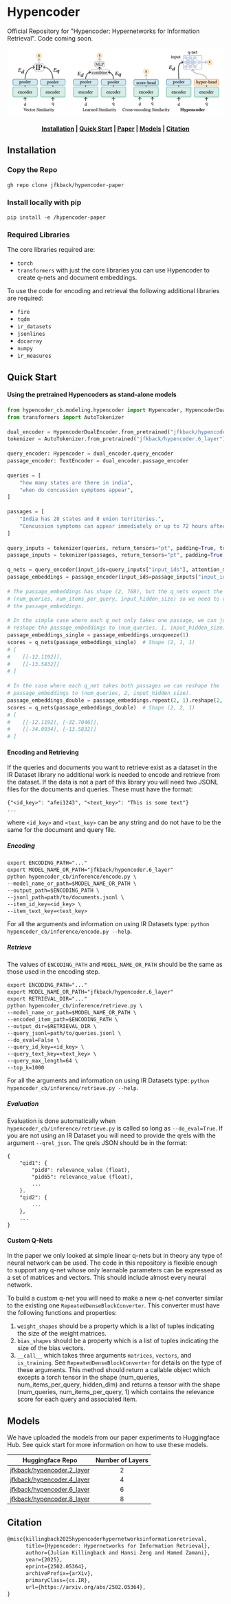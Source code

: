 # Hypencoder
Official Repository for "Hypencoder: Hypernetworks for Information Retrieval". Code coming soon.

![main_image](./imgs/main_figure.jpg)

<h4 align="center">
    <p>
        <a href=#installation>Installation</a> |
        <a href=#quick-start>Quick Start</a> |
        <a href="https://arxiv.org/pdf/2502.05364">Paper</a> |
        <a href=#models>Models</a> |
        <a href="#cite">Citation</a>
    <p>
</h4>

## Installation
### Copy the Repo
```
gh repo clone jfkback/hypencoder-paper
```

### Install locally with pip
```
pip install -e /hypencoder-paper
```

### Required Libraries
The core libraries required are:
- `torch`
- `transformers`
with just the core libraries you can use Hypencoder to create q-nets and
document embeddings.

To use the code for encoding and retrieval the following additional libraries
are required:
- `fire`
- `tqdm`
- `ir_datasets`
- `jsonlines`
- `docarray`
- `numpy`
- `ir_measures`


## Quick Start
#### Using the pretrained Hypencoders as stand-alone models
```python
from hypencoder_cb.modeling.hypencoder import Hypencoder, HypencoderDualEncoder, TextEncoder
from transformers import AutoTokenizer

dual_encoder = HypencoderDualEncoder.from_pretrained("jfkback/hypencoder.6_layer")
tokenizer = AutoTokenizer.from_pretrained("jfkback/hypencoder.6_layer")

query_encoder: Hypencoder = dual_encoder.query_encoder
passage_encoder: TextEncoder = dual_encoder.passage_encoder

queries = [
    "how many states are there in india",
    "when do concussion symptoms appear",
]

passages = [
    "India has 28 states and 8 union territories.",
    "Concussion symptoms can appear immediately or up to 72 hours after the injury.",
]

query_inputs = tokenizer(queries, return_tensors="pt", padding=True, truncation=True)
passage_inputs = tokenizer(passages, return_tensors="pt", padding=True, truncation=True)

q_nets = query_encoder(input_ids=query_inputs["input_ids"], attention_mask=query_inputs["attention_mask"]).representation
passage_embeddings = passage_encoder(input_ids=passage_inputs["input_ids"], attention_mask=passage_inputs["attention_mask"]).representation

# The passage_embeddings has shape (2, 768), but the q_nets expect the shape
# (num_queries, num_items_per_query, input_hidden_size) so we need to reshape
# the passage_embeddings.

# In the simple case where each q_net only takes one passage, we can just
# reshape the passage_embeddings to (num_queries, 1, input_hidden_size).
passage_embeddings_single = passage_embeddings.unsqueeze(1)
scores = q_nets(passage_embeddings_single)  # Shape (2, 1, 1)
# [
#    [[-12.1192]],
#    [[-13.5832]]
# ]

# In the case where each q_net takes both passages we can reshape the
# passage_embeddings to (num_queries, 2, input_hidden_size).
passage_embeddings_double = passage_embeddings.repeat(2, 1).reshape(2, 2, -1)
scores = q_nets(passage_embeddings_double)  # Shape (2, 2, 1)
# [
#    [[-12.1192], [-32.7046]],
#    [[-34.0934], [-13.5832]]
# ]
```

#### Encoding and Retrieving
If the queries and documents you want to retrieve exist as a dataset in the IR Dataset library no additional work is needed to encode and retrieve from the dataset. If the data is not a part of this library you will need two JSONL files for the documents and queries. These must have the format:
```
{"<id_key>": "afei1243", "<text_key>": "This is some text"}
...
```
where `<id_key>` and `<text_key>` can be any string and do not have to be the same for the document and query file.

##### Encoding
```
export ENCODING_PATH="..."
export MODEL_NAME_OR_PATH="jfkback/hypencoder.6_layer"
python hypencoder_cb/inference/encode.py \
--model_name_or_path=$MODEL_NAME_OR_PATH \
--output_path=$ENCODING_PATH \
--jsonl_path=path/to/documents.jsonl \
--item_id_key=<id_key> \
--item_text_key=<text_key>
```
For all the arguments and information on using IR Datasets type:
`python hypencoder_cb/inference/encode.py --help`.

##### Retrieve
The values of `ENCODING_PATH` and `MODEL_NAME_OR_PATH` should be the same as
those used in the encoding step.
```
export ENCODING_PATH="..."
export MODEL_NAME_OR_PATH="jfkback/hypencoder.6_layer"
export RETRIEVAL_DIR="..."
python hypencoder_cb/inference/retrieve.py \
--model_name_or_path=$MODEL_NAME_OR_PATH \
--encoded_item_path=$ENCODING_PATH \
--output_dir=$RETRIEVAL_DIR \
--query_jsonl=path/to/queries.jsonl \
--do_eval=False \
--query_id_key=<id_key> \
--query_text_key=<text_key> \
--query_max_length=64 \
--top_k=1000
```
For all the arguments and information on using IR Datasets type:
`python hypencoder_cb/inference/retrieve.py --help`.

##### Evaluation
Evaluation is done automatically when `hypencoder_cb/inference/retrieve.py` is called so long as `--do_eval=True`. If you are not using an IR Dataset you will need to provide the qrels with the argument `--qrel_json`. The qrels JSON should be in the format:
```
{
    "qid1": {
        "pid8": relevance_value (float),
        "pid65": relevance_value (float),
        ...
    }.
    "qid2": {
        ...
    },
    ...
}
```

#### Custom Q-Nets
In the paper we only looked at simple linear q-nets but in theory any type of neural network can be used. The code in this repository is flexible enough to support any q-net whose only learnable parameters can be expressed as a set of matrices and vectors. This should include almost every neural network.

To build a custom q-net you will need to make a new q-net converter similar to the existing one `RepeatedDenseBlockConverter`. This converter must have the following functions and properties:
1. `weight_shapes` should be a property which is a list of tuples indicating the size of the weight matrices.
2. `bias_shapes` should be a property which is a list of tuples indicating the size of the bias vectors.
3. `__call__` which takes three arguments `matrices`, `vectors`,  and `is_training`. See `RepeatedDenseBlockConverter` for details on the type of these arguments. This method should
return a callable object which excepts a torch tensor in the shape (num_queries, num_items_per_query, hidden_dim) and returns a tensor with the shape (num_queries, num_items_per_query, 1) which contains the relevance score for each query and associated item.


## Models
We have uploaded the models from our paper experiments to Huggingface Hub. See quick start for more information on how to use these models.
<center>

| Huggingface Repo | Number of Layers |
|:------------------:|:------------------:|
| [jfkback/hypencoder.2_layer](https://huggingface.co/jfkback/hypencoder.2_layer) |          2        |
| [jfkback/hypencoder.4_layer](https://huggingface.co/jfkback/hypencoder.4_layer) |          4        |
| [jfkback/hypencoder.6_layer](https://huggingface.co/jfkback/hypencoder.6_layer) |          6        |
| [jfkback/hypencoder.8_layer](https://huggingface.co/jfkback/hypencoder.8_layer) |          8        |
</center>

## Citation
```
@misc{killingback2025hypencoderhypernetworksinformationretrieval,
      title={Hypencoder: Hypernetworks for Information Retrieval},
      author={Julian Killingback and Hansi Zeng and Hamed Zamani},
      year={2025},
      eprint={2502.05364},
      archivePrefix={arXiv},
      primaryClass={cs.IR},
      url={https://arxiv.org/abs/2502.05364},
}
```